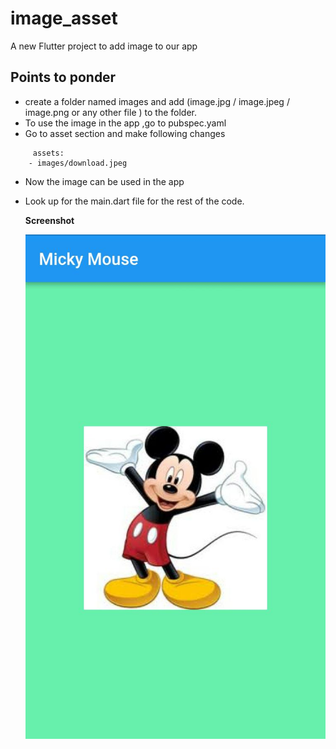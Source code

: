 # image_asset

A new Flutter project to add image to our app

## Points to ponder

- create a folder named images and add (image.jpg / image.jpeg / image.png or any other file ) to the folder.
- To use the image in the app ,go to pubspec.yaml
- Go to asset section and make following changes

```
     assets:
    - images/download.jpeg
```    
- Now the image can be used in the app
- Look up for the main.dart file for the rest of the code.

  **Screenshot**

  ![image](./screenshots/micky.jpg)
